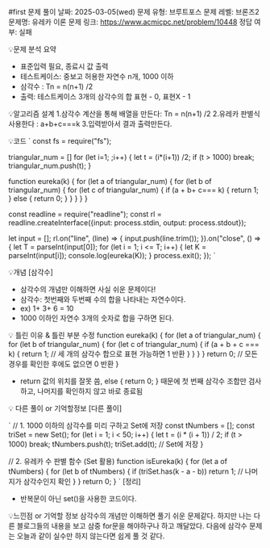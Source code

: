 #first
문제 풀이 날짜: 2025-03-05(wed)
문제 유형: 브루트포스
문제 레벨: 브론즈2 
문제명: 유레카 이론
문제 링크: https://www.acmicpc.net/problem/10448
정답 여부: 실패

💡문제 분석 요약
- 표준입력 필요, 종료시 값 출력
- 테스트케이스: 중보고 허용한 자연수 n개,  1000 이하
- 삼각수 : Tn = n(n+1) /2
- 출력: 테스트케이스 3개의 삼각수의 합 표현 - 0, 표현X - 1

💡알고리즘 설계
1.삼각수 계산을 통해 배열을 만든다: Tn = n(n+1) /2 
2.유레카 판별식 사용한다 : a+b+c===k
3.입력받아서 결과 출력만든다.

💡코드
`
const fs = require("fs");

triangular_num = []
for (let i=1; ;i++) {
    let t = (i*(i+1)) /2;
    if (t > 1000) break;
    triangular_num.push(t);
}

function eureka(k) {
    for (let a of triangular_num) {
        for (let b of triangular_num) {
            for (let c of triangular_num) {
                if (a + b+ c=== k) {
                    return 1;
                } else {
                    return 0;
                }
            }
        }
    }
}

const readline = require("readline");
const rl = readline.createInterface({input: process.stdin, output: process.stdout});

let input = [];
rl.on("line", (line) => {
    input.push(line.trim());
}).on("close", () => {
    let T = parseInt(input[0]);
    for (let i = 1; i <= T; i++) {
        let K = parseInt(input[i]); 
        console.log(eureka(K));
    }
    process.exit();
});
`

💡개념
[삼각수]
- 삼각수의 개념만 이해하면 사실 쉬운 문제이다!
- 삼각수: 첫번째와 두번째 수의 합을 나타내는 자연수이다.
- ex) 1+ 3+ 6 = 10
- 1000 이하인 자연수 3개의 숫자로 합을 구하면 된다.


💡 틀린 이유 & 틀린 부분 수정 
function eureka(k) {
    for (let a of triangular_num) {
        for (let b of triangular_num) {
            for (let c of triangular_num) {
                if (a + b + c === k) {
                    return 1;  // 세 개의 삼각수 합으로 표현 가능하면 1 반환
                }
            }
        }
    }
    return 0;  // 모든 경우를 확인한 후에도 없으면 0 반환
}

- return 값의 위치를 잘못 씀,  else { return 0; } 때문에 첫 번째 삼각수 조합만 검사하고, 나머지를 확인하지 않고 바로 종료됨

💡 다른 풀이 or 기억할정보 
[다른 풀이]

`
// 1. 1000 이하의 삼각수를 미리 구하고 Set에 저장
const tNumbers = [];
const triSet = new Set();
for (let i = 1; i < 50; i++) {
    let t = (i * (i + 1)) / 2;
    if (t > 1000) break;
    tNumbers.push(t);
    triSet.add(t); // Set에 저장
}

// 2. 유레카 수 판별 함수 (Set 활용)
function isEureka(k) {
    for (let a of tNumbers) {
        for (let b of tNumbers) {
            if (triSet.has(k - a - b)) return 1; // 나머지가 삼각수인지 확인
        }
    }
    return 0;
}
`
[정리]
- 반복문이 아닌 set()을 사용한 코드이다.


💡느낀점 or 기억할 정보
삼각수의 개념만 이해하면 풀기 쉬운 문제같다.
하지만 나는 다른 블로그들의 내용을 보고 삼중 for문을 해야하구나 하고 깨달았다. 다음에 삼각수 문제는 오늘과 같이 실수만 하지 않는다면 쉽게 풀 것 같다.
